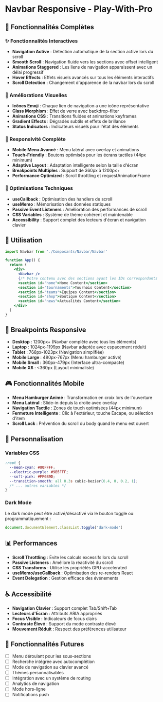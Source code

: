 # Navbar Responsive - Play-With-Pro

## 🚀 Fonctionnalités Complètes

### ✨ Fonctionnalités Interactives
- **Navigation Active** : Détection automatique de la section active lors du scroll
- **Smooth Scroll** : Navigation fluide vers les sections avec offset intelligent
- **Animations Staggered** : Les liens de navigation apparaissent avec un délai progressif
- **Hover Effects** : Effets visuels avancés sur tous les éléments interactifs
- **Scroll Detection** : Changement d'apparence de la navbar lors du scroll

### 🎨 Améliorations Visuelles
- **Icônes Emoji** : Chaque lien de navigation a une icône représentative
- **Glass Morphism** : Effet de verre avec backdrop-filter
- **Animations CSS** : Transitions fluides et animations keyframes
- **Gradient Effects** : Dégradés subtils et effets de brillance
- **Status Indicators** : Indicateurs visuels pour l'état des éléments

### 📱 Responsivité Complète
- **Mobile Menu Avancé** : Menu latéral avec overlay et animations
- **Touch-Friendly** : Boutons optimisés pour les écrans tactiles (44px minimum)
- **Adaptive Layout** : Adaptation intelligente selon la taille d'écran
- **Breakpoints Multiples** : Support de 360px à 1200px+
- **Performance Optimized** : Scroll throttling et requestAnimationFrame

### 🔧 Optimisations Techniques
- **useCallback** : Optimisation des handlers de scroll
- **useMemo** : Mémorisation des données statiques
- **Passive Event Listeners** : Amélioration des performances de scroll
- **CSS Variables** : Système de thème cohérent et maintenable
- **Accessibility** : Support complet des lecteurs d'écran et navigation clavier

## 🎯 Utilisation

```jsx
import Navbar from './Composants/Navbar/Navbar'

function App() {
  return (
    <div>
      <Navbar />
      {/* Votre contenu avec des sections ayant les IDs correspondants */}
      <section id="home">Home Content</section>
      <section id="tournaments">Tournois Content</section>
      <section id="teams">Équipes Content</section>
      <section id="shop">Boutique Content</section>
      <section id="news">Actualités Content</section>
    </div>
  )
}
```

## 📱 Breakpoints Responsive

- **Desktop** : 1200px+ (Navbar complète avec tous les éléments)
- **Laptop** : 1024px-1199px (Navbar adaptée avec espacement réduit)
- **Tablet** : 768px-1023px (Navigation simplifiée)
- **Mobile Large** : 480px-767px (Menu hamburger activé)
- **Mobile Small** : 360px-479px (Interface ultra-compacte)
- **Mobile XS** : <360px (Layout minimaliste)

## 🎮 Fonctionnalités Mobile

- **Menu Hamburger Animé** : Transformation en croix lors de l'ouverture
- **Menu Latéral** : Slide-in depuis la droite avec overlay
- **Navigation Tactile** : Zones de touch optimisées (44px minimum)
- **Fermeture Intelligente** : Clic à l'extérieur, touche Escape, ou sélection d'item
- **Scroll Lock** : Prévention du scroll du body quand le menu est ouvert

## 🎨 Personnalisation

### Variables CSS
```css
:root {
  --neon-cyan: #00FFFF;
  --electric-purple: #9B5FFF;
  --soft-pink: #FF6B9D;
  --transition-smooth: all 0.3s cubic-bezier(0.4, 0, 0.2, 1);
  /* ... autres variables */
}
```

### Dark Mode
Le dark mode peut être activé/désactivé via le bouton toggle ou programmatiquement :
```javascript
document.documentElement.classList.toggle('dark-mode')
```

## 📊 Performances

- **Scroll Throttling** : Évite les calculs excessifs lors du scroll
- **Passive Listeners** : Améliore la réactivité du scroll
- **CSS Transforms** : Utilise les propriétés GPU-accelerated
- **useMemo/useCallback** : Optimisation des re-renders React
- **Event Delegation** : Gestion efficace des événements

## ♿ Accessibilité

- **Navigation Clavier** : Support complet Tab/Shift+Tab
- **Lecteurs d'Écran** : Attributs ARIA appropriés
- **Focus Visible** : Indicateurs de focus clairs
- **Contraste Élevé** : Support du mode contraste élevé
- **Mouvement Réduit** : Respect des préférences utilisateur

## 🔮 Fonctionnalités Futures

- [ ] Menu déroulant pour les sous-sections
- [ ] Recherche intégrée avec autocomplétion
- [ ] Mode de navigation au clavier avancé
- [ ] Thèmes personnalisables
- [ ] Intégration avec un système de routing
- [ ] Analytics de navigation
- [ ] Mode hors-ligne
- [ ] Notifications push
